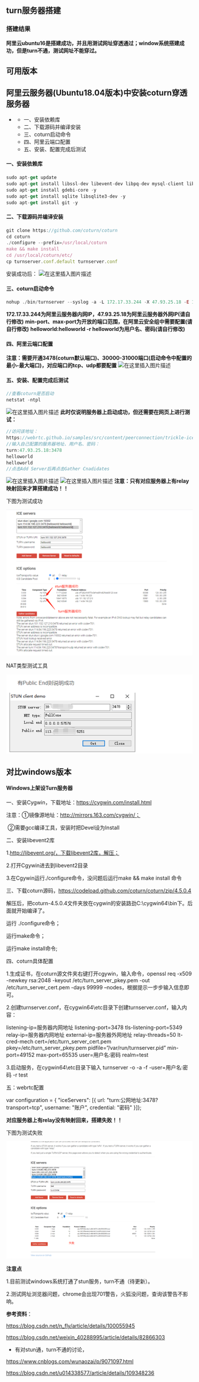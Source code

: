 ## turn服务器搭建

### 搭建结果

**阿里云ubuntu16是搭建成功，并且用测试网址穿透通过；window系统搭建成功，但是turn不通，测试网址不能穿过。**



## 可用版本

## 阿里云服务器(Ubuntu18.04版本)中安装coturn穿透服务器

- - 一、安装依赖库
  - 二、下载源码并编译安装
  - 三、coturn启动命令
  - 四、阿里云端口配置
  - 五、安装、配置完成后测试



#### 一、安装依赖库

```javascript
sudo apt-get update 
sudo apt-get install libssl-dev libevent-dev libpq-dev mysql-client libmysqlclient-dev libhiredis-dev make -y
sudo apt-get install gdebi-core -y
sudo apt-get install sqlite libsqlite3-dev -y
sudo apt-get install git -y
```

#### 二、下载源码并编译安装

```javascript
git clone https://github.com/coturn/coturn
cd coturn
./configure --prefix=/usr/local/coturn
make && make install
cd /usr/local/coturn/etc/
cp turnserver.conf.default turnserver.conf
```

安装成功后：
![在这里插入图片描述](https://img-blog.csdnimg.cn/20200728181921157.png?x-oss-process=image/watermark,type_ZmFuZ3poZW5naGVpdGk,shadow_10,text_aHR0cHM6Ly9ibG9nLmNzZG4ubmV0L3FxXzI5OTI4NzQ1,size_16,color_FFFFFF,t_70)

####  三、coturn启动命令

```javascript
nohup ./bin/turnserver --syslog -a -L 172.17.33.244 -X 47.93.25.18 -E 172.17.33.244 -f --min-port=30000 --max-port=31000 --user=helloworld:helloworld -r helloworld --cert=turn_server_cert.pem --pkey=turn_server_pkey.pm --log-file=stdout -v  > /usr/local/turn.log &
```

**172.17.33.244为阿里云服务器内网IP，47.93.25.18为阿里云服务器外网IP(请自行修改)**
**min-port、max-port为开放的端口范围，在阿里云安全组中需要配置(请自行修改)**
**helloworld:helloworld -r helloworld为用户名、密码(请自行修改)**

####  四、阿里云端口配置

**注意：需要开通3478(coturn默认端口)、30000-31000端口(启动命令中配置的最小-最大端口)，对应端口的tcp、udp都要配置**
![在这里插入图片描述](https://img-blog.csdnimg.cn/20200728183047886.png?x-oss-process=image/watermark,type_ZmFuZ3poZW5naGVpdGk,shadow_10,text_aHR0cHM6Ly9ibG9nLmNzZG4ubmV0L3FxXzI5OTI4NzQ1,size_16,color_FFFFFF,t_70)

#### 五、安装、配置完成后测试

```javascript
//查看coturn是否启动
netstat -ntpl
```

![在这里插入图片描述](https://img-blog.csdnimg.cn/20200728183519557.png?x-oss-process=image/watermark,type_ZmFuZ3poZW5naGVpdGk,shadow_10,text_aHR0cHM6Ly9ibG9nLmNzZG4ubmV0L3FxXzI5OTI4NzQ1,size_16,color_FFFFFF,t_70)
**此时仅说明服务器上启动成功，但还需要在网页上进行测试：**

```javascript
//访问该地址：
https://webrtc.github.io/samples/src/content/peerconnection/trickle-ice/
//输入自己配置的服务器地址、用户名、密码：
turn:47.93.25.18:3478 
helloworld 
helloworld
//点击Add Server后再点击Gather Cnadidates
```

![在这里插入图片描述](https://img-blog.csdnimg.cn/20200728184024748.png?x-oss-process=image/watermark,type_ZmFuZ3poZW5naGVpdGk,shadow_10,text_aHR0cHM6Ly9ibG9nLmNzZG4ubmV0L3FxXzI5OTI4NzQ1,size_16,color_FFFFFF,t_70)
![在这里插入图片描述](https://img-blog.csdnimg.cn/20200728184326249.png?x-oss-process=image/watermark,type_ZmFuZ3poZW5naGVpdGk,shadow_10,text_aHR0cHM6Ly9ibG9nLmNzZG4ubmV0L3FxXzI5OTI4NzQ1,size_16,color_FFFFFF,t_70)
**注意：只有对应服务器上有relay映射回来才算搭建成功！！**

下图为测试成功

![image-20201111171747153](turn服务器搭建.assets/image-20201111171747153.png)

NAT类型测试工具

![image-20201111174528175](turn服务器搭建.assets/image-20201111174528175.png)



## 对比windows版本

#### Windows上架设Turn服务器

一、安装Cygwin，下载地址：https://cygwin.com/install.html

注意：①镜像源地址：http://mirrors.163.com/cygwin/；

​      ②需要gcc编译工具，安装时把Devel设为Install

二、安装libevent2库

1.http://libevent.org/，下载libevent2库，解压；

2.打开Cgywin进去到libevent2目录

3.在Cgywin运行./configure命令，没问题后运行make && make install 命令

三、下载coturn源码，https://codeload.github.com/coturn/coturn/zip/4.5.0.4

解压后，把coturn-4.5.0.4文件夹放在cygwin的安装路劲C:\cygwin64\bin下。后面就开始编译了。

运行 ./configure命令；

运行make命令；

运行make install命令;

四、coturn具体配置

1.生成证书，在coturn源文件夹右键打开cgywin，输入命令，openssl req -x509 -newkey rsa:2048 -keyout /etc/turn_server_pkey.pem -out /etc/turn_server_cert.pem -days 99999 –nodes，根据提示一步步输入信息即可。

2.创建turnserver.conf，在cygwin64\etc目录下创建turnserver.conf，输入内容：

listening-ip=服务器内网地址
listening-port=3478
tls-listening-port=5349
relay-ip=服务器内网地址
external-ip=服务器外网地址
relay-threads=50
lt-cred-mech
cert=/etc/turn_server_cert.pem
pkey=/etc/turn_server_pkey.pem
pidfile=”/var/run/turnserver.pid”
min-port=49152
max-port=65535
user=用户名:密码
realm=test

3.启动服务，在cygwin64\etc目录下输入 turnserver -o -a -f -user=用户名:密码 -r test

五：webrtc配置

var configuration = {
  "iceServers": [{
     url: "turn:公网地址:3478?transport=tcp",
     username: "账户", 
     credential: "密码"
  }]};



**对应服务器上有relay没有映射回来，搭建失败！！**

下图为测试失败



![image-20201111172045973](turn服务器搭建.assets/image-20201111172045973.png)

**注意点**

1.目前测试windows系统打通了stun服务，turn不通（待更新）。

2.测试网址浏览器问题，chrome会出现701警告，火狐没问题，查询该警告不影响。





**参考资料**：

https://blog.csdn.net/n_fly/article/details/100055945

https://blog.csdn.net/weixin_40288995/article/details/82866303

- 有对stun通，turn不通的讨论，

https://www.cnblogs.com/wunaozai/p/9071097.html

https://blog.csdn.net/u014338577/article/details/109348236